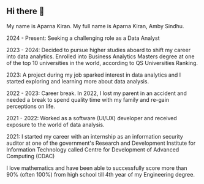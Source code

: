 ## Hi there 👋

My name is Aparna Kiran.
My full name is Aparna Kiran, Amby Sindhu.

2024 - Present: Seeking a challenging role as a Data Analyst 

2023 - 2024: Decided to pursue higher studies aboard to shift my career into data analytics. Enrolled into Business Analytics Masters degree at one of the top 10 universities in the world, according to QS Universities Ranking.

2023:  A project during my job sparked interest in data analytics and I started exploring and learning more about data analysis. 

2022 - 2023: Career break. In 2022, I lost my parent in an accident and needed a break to spend quality time with my family and re-gain perceptions on life.

2021 - 2022: Worked as a software (UI/UX) developer and received exposure to the world of data analysis.

2021: I started my career with an internship as an information security auditor at one of the government's Research and Development Institute for Information Technology called Centre for Development of Advanced Computing (CDAC)

I love mathematics and have been able to successfully score more than 90% (often 100%) from high school till 4th year of my Engineering degree.
<!--
**aparna-kiran/aparna-kiran** is a ✨ _special_ ✨ repository because its `README.md` (this file) appears on your GitHub profile.

Here are some ideas to get you started:

- 🔭 I’m currently working on ...
- 🌱 I’m currently learning ...
- 👯 I’m looking to collaborate on ...
- 🤔 I’m looking for help with ...
- 💬 Ask me about ...
- 📫 How to reach me: ...
- 😄 Pronouns: ...
- ⚡ Fun fact: ...
-->
